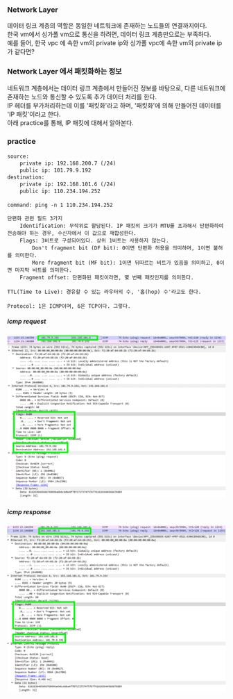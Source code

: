 ### Network Layer
데이터 링크 계층의 역할은 동일한 네트워크에 존재하는 노드들의 연결까지이다.  
한국 vm에서 싱가폴 vm으로 통신을 하려면, 데이터 링크 계층만으로는 부족하다.  
예를 들어, 한국 vpc 에 속한 vm의 private ip와 싱가폴 vpc에 속한 vm의 private ip가 같다면?



### Network Layer 에서 패킷화하는 정보
네트워크 계층에서는 데이터 링크 계층에서 만들어진 정보를 바탕으로, 다른 네트워크에 존재하는 노드와 통신할 수 있도록 추가 데이터 처리를 한다.  
IP 헤더를 부가처리하는데 이를 '패킷화'라고 하며, '패킷화'에 의해 만들어진 데이터를 'IP 패킷'이라고 한다.  
아래 practice를 통해, IP 패킷에 대해서 알아본다.



### practice

~~~
source: 
    private ip: 192.168.200.7 (/24)
    public ip: 101.79.9.192
destination: 
    private ip: 192.168.101.6 (/24)
    public ip: 110.234.194.252

command: ping -n 1 110.234.194.252
~~~

~~~
단편화 관련 필드 3가지
    Identification: 무작위로 할당된다. IP 패킷의 크기가 MTU를 초과해서 단편화하여 전송해야 하는 경우, 수신자에서 이 값으로 재합성한다.
    Flags: 3비트로 구성되어있다. 상위 1비트는 사용하지 않는다.
        Don't fragment bit (DF bit): 0이면 단편화 허용을 의미하며, 1이면 불허를 의미한다.
        More fragment bit (MF bit): 1이면 뒤따르는 비트가 있음을 의미하고, 0이면 마지막 비트를 의미한다.
    Fragment offset: 단편화된 패킷이라면, 몇 번째 패킷인지를 의미한다.

TTL(Time to Live): 경유할 수 있는 라우터의 수, '홉(hop) 수'라고도 한다.

Protocol: 1은 ICMP이며, 6은 TCP이다. 그렇다.
~~~



##### icmp request  
![icmp request wireshark](./img/icmp_req.png)

##### icmp response  
![icmp response wireshark](./img/icmp_res.png)